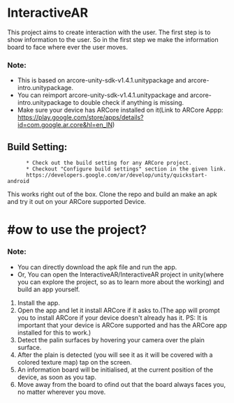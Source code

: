 # InteractiveAR

This project aims to create interaction with the user.
The first step is to show information to the user. So in the first step we make the information board to face where ever the user moves.

### Note:

  * This is based on arcore-unity-sdk-v1.4.1.unitypackage and arcore-intro.unitypackage.
  * You can reimport arcore-unity-sdk-v1.4.1.unitypackage and arcore-intro.unitypackage to double check if anything is missing.
  * Make sure your device has ARCore installed on it(Link to ARCore Appp: https://play.google.com/store/apps/details?id=com.google.ar.core&hl=en_IN)


## Build Setting:

          * Check out the build setting for any ARCore project.
          * Checkout "Configure build settings" section in the given link.
          https://developers.google.com/ar/develop/unity/quickstart-android
This works right out of the box. Clone the repo and build an make an apk and try it out on your ARCore supported Device.

# #ow to use the project?

### Note:

  * You can directly download the apk file and run the app.
  * Or, You can open the InteractiveAR/InteractiveAR project in unity(where you can explore the project, so as to learn more about the working)       and build an app yourself.
 
 
1) Install the app.
2) Open the app and let it install ARCore if it asks to.(The app will prompt you to install ARCore if your device doesn't already has it. PS: It is important that your device is ARCore supported and has the ARCore app installed for this to work.)
3) Detect the palin surfaces by hovering your camera over the plain surface.
4) After the plain is detected (you will see it as it will be covered with a colored texture map) tap on the screen.
5) An information board will be initialised, at the current position of the device, as soon as you tap.
6) Move away from the board to ofind out that the board always faces you, no matter wherever you move.

